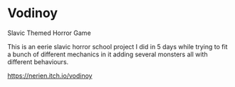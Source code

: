 # Vodinoy
Slavic Themed Horror Game 

This is an eerie slavic horror school project I did in 5 days while trying to fit a bunch of different mechanics in it adding several monsters all with different behaviours. 

https://nerien.itch.io/vodinoy


